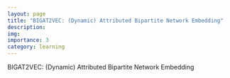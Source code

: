 ```yaml
---
layout: page
title: "BIGAT2VEC: (Dynamic) Attributed Bipartite Network Embedding"
description: 
img: 
importance: 3
category: learning
---
```


BIGAT2VEC: (Dynamic) Attributed Bipartite Network Embedding
